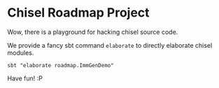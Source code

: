 # Chisel Roadmap Project

Wow, there is a playground for hacking chisel source code.

We provide a fancy sbt command `elaborate` to directly elaborate chisel modules.

```shell
sbt "elaborate roadmap.ImmGenDemo"
```

Have fun! :P
